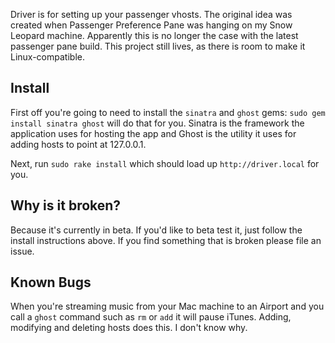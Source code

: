 Driver is for setting up your passenger vhosts. The original idea was created when Passenger Preference Pane was hanging on my Snow Leopard machine. Apparently this is no longer the case with the latest passenger pane build. This project still lives, as there is room to make it Linux-compatible.

## Install

First off you're going to need to install the `sinatra` and `ghost` gems: `sudo gem install sinatra ghost` will do that for you. Sinatra is the framework the application uses for hosting the app and Ghost is the utility it uses for adding hosts to point at 127.0.0.1.

Next, run `sudo rake install` which should load up `http://driver.local` for you.


## Why is it broken?

Because it's currently in beta. If you'd like to beta test it, just follow the install instructions above. If you find something that is broken please file an issue.

## Known Bugs

When you're streaming music from your Mac machine to an Airport and you call a `ghost` command such as `rm` or `add` it will pause iTunes. Adding, modifying and deleting hosts does this. I don't know why. 